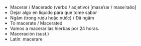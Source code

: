 - Macerar / Macerado (verbo / adjetivo) [maseˈɾaɾ / maseˈɾaðo]
- Dejar algo en líquido para que tome sabor
- Ngâm (trong rượu hoặc nước) / Đã ngâm
- To macerate / Macerated
- Vamos a macerar las hierbas por 24 horas.
- Maceración (sust.)
- Latín: macerare